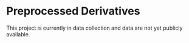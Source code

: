 # Preprocessed Derivatives

This project is currently in data collection and data are not yet publicly available.